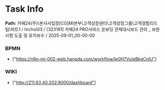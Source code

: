 # Task Info

**Path:** 카페24(주)\본사사업장\[CG]MI본부\고객성장센터\고객성장그룹\고객경험리드팀\파트1 / hrchoi03 / [323181] 카페24 PRO서비스 온보딩 관제대시보드 관리 _ 보완사항 도출 및 유지보수 / 2025-09-01_00-00-00

### BPMN
- ["https://n8n-mi-002-web.hanpda.com/workflow/le0H7VuieBkgCnlU"]

### WIKI
- ["http://211.63.40.202:8000/dashboard"]

